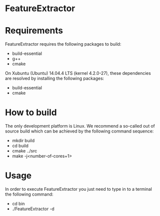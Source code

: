 FeatureExtractor
=========

# Requirements

FeatureExtractor requires the following packages to build:
  
  * build-essential
  * g++
  * cmake

On Xubuntu (Ubuntu) 14.04.4 LTS (kernel 4.2.0-27), these dependencies are
resolved by installing the following packages:
  
  - build-essential
  - cmake

# How to build

The only development platform is Linux. We recommend a so-called out of source
build which can be achieved by the following command sequence:
  
  - mkdir build
  - cd build
  - cmake ../src
  - make -j\<number-of-cores+1\>

# Usage

In order to execute FeatureExtractor you just need to type in to a terminal the following command:

  - cd bin
  - ./FeatureExtractor -d <directory-root>
